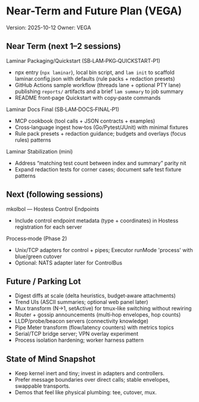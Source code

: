 # Near-Term and Future Plan (VEGA)

Version: 2025-10-12
Owner: VEGA

## Near Term (next 1–2 sessions)

Laminar Packaging/Quickstart (SB‑LAM‑PKG‑QUICKSTART‑P1)
- npx entry (`npx laminar`), local bin script, and `lam init` to scaffold laminar.config.json with defaults (rule packs + redaction presets)
- GitHub Actions sample workflow (threads lane + optional PTY lane) publishing `reports/` artifacts and a brief `lam summary` to job summary
- README front‑page Quickstart with copy‑paste commands

Laminar Docs Final (SB‑LAM‑DOCS‑FINAL‑P1)
- MCP cookbook (tool calls + JSON contracts + examples)
- Cross‑language ingest how‑tos (Go/Pytest/JUnit) with minimal fixtures
- Rule pack presets + redaction guidance; budgets and overlays (focus rules) patterns

Laminar Stabilization (mini)
- Address “matching test count between index and summary” parity nit
- Expand redaction tests for corner cases; document safe test fixture patterns

## Next (following sessions)

mkolbol — Hostess Control Endpoints
- Include control endpoint metadata (type + coordinates) in Hostess registration for each server

Process‑mode (Phase 2)
- Unix/TCP adapters for control + pipes; Executor runMode 'process' with blue/green cutover
- Optional: NATS adapter later for ControlBus

## Future / Parking Lot

- Digest diffs at scale (delta heuristics, budget‑aware attachments)
- Trend UIs (ASCII summaries; optional web panel later)
- Mux transform (N→1, setActive) for tmux‑like switching without rewiring
- Router + gossip announcements (multi‑hop envelopes, hop counts)
- LLDP/probe/beacon servers (connectivity knowledge)
- Pipe Meter transform (flow/latency counters) with metrics topics
- Serial/TCP bridge server; VPN overlay experiment
- Process isolation hardening; worker harness pattern

## State of Mind Snapshot

- Keep kernel inert and tiny; invest in adapters and controllers.
- Prefer message boundaries over direct calls; stable envelopes, swappable transports.
- Demos that feel like physical plumbing: tee, cutover, mux.
